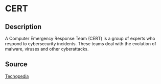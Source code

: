 # CERT

## Description

A Computer Emergency Response Team (CERT) is a group of experts who respond to cybersecurity incidents. These teams deal with the evolution of malware, viruses and other cyberattacks.

## Source

[Techopedia](https://www.techopedia.com/definition/31003/computer-emergency-response-team-cert)
